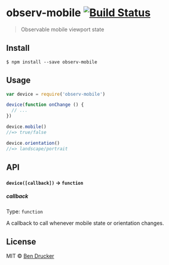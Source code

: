 # observ-mobile [![Build Status](https://travis-ci.org/bendrucker/observ-mobile.svg?branch=master)](https://travis-ci.org/bendrucker/observ-mobile)

> Observable mobile viewport state


## Install

```
$ npm install --save observ-mobile
```


## Usage

```js
var device = require('observ-mobile')

device(function onChange () {
  // ...
})

device.mobile()
//=> true/false

device.orientation()
//=> landscape/portrait
```

## API

#### `device([callback])` -> `function`

##### callback

Type: `function`

A callback to call whenever mobile state or orientation changes.

## License

MIT © [Ben Drucker](http://bendrucker.me)
